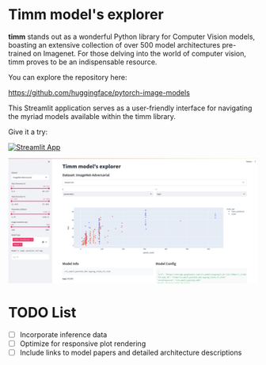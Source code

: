 # Timm model's explorer

**timm** stands out as a wonderful Python library for Computer Vision models, boasting an extensive collection of over 500 model architectures pre-trained on Imagenet. For those delving into the world of computer vision, timm proves to be an indispensable resource.

You can explore the repository here:

https://github.com/huggingface/pytorch-image-models


This Streamlit application serves as a user-friendly interface for navigating the myriad models available within the timm library.

Give it a try:

[![Streamlit App](https://static.streamlit.io/badges/streamlit_badge_black_white.svg)](https://timm-model-explorer.streamlit.app/)

![alt text](timm-model-explorer.jpg "Title")

# TODO List

- [ ] Incorporate inference data
- [ ] Optimize for responsive plot rendering
- [ ] Include links to model papers and detailed architecture descriptions